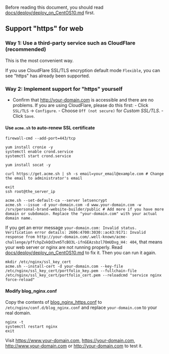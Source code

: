 Before reading this document, you should read [docs/deploy/deploy_on_CentOS10.md](/docs/deploy/deploy_on_CentOS10.md) first.

## Support "https" for web

### Way 1: Use a third-party service such as CloudFlare (recommended)

This is the most convenient way.

If you use CloudFlare SSL/TLS encryption default mode `Flexible`, you can see "https" has already been supported.

### Way 2: Implement support for "https" yourself

- Confirm that http://your-domain.com is accessible and there are no problems.
    If you are using CloudFlare, please do this first:
        - Click `SSL/TLS` -> `Configure`.
        - Choose `Off (not secure)` for *Custom SSL/TLS*.
        - Click `Save`.

#### Use `acme.sh` to auto-renew SSL certificate

```shell
firewall-cmd --add-port=443/tcp

yum install cronie -y
systemctl enable crond.service
systemctl start crond.service

yum install socat -y

curl https://get.acme.sh | sh -s email=your_email@example.com # Change the email to administrator's email

exit
ssh root@the_server_ip

acme.sh --set-default-ca --server letsencrypt
acme.sh --issue -d your-domain.com -d www.your-domain.com -w /srv/personal-brand-website-builder/public # Add more if you have more domain or subdomain. Replace the "your-domain.com" with your actual domain name.
```

If you get an error message `your-domain.com: Invalid status. Verification error details: 2606:4700:3030::ac43:9171: Invalid response from http://your-domain.com/.well-known/acme-challenge/pffchpZxkQd3vm5TcBO3L-ifnGEAzsbzl7OmUDxg_H4: 404`,
that means your web server or nginx are not running properly. Read [docs/deploy/deploy_on_CentOS10.md](/docs/deploy/deploy_on_CentOS10.md) to fix it. Then you can run it again.

```shell
mkdir /etc/nginx/ssl_key_cert
acme.sh --install-cert -d your-domain.com --key-file /etc/nginx/ssl_key_cert/portfolio_key.pem --fullchain-file /etc/nginx/ssl_key_cert/portfolio_cert.pem --reloadcmd "service nginx force-reload"
```

#### Modify blog_nginx.conf
Copy the contents of [blog_nginx_https.conf](/docs/deploy/blog_nginx_https.conf) to `/etc/nginx/conf.d/blog_nginx.conf` and replace `your-domain.com` to your real domain.

```shell
nginx -t
systemctl restart nginx
exit
```

Visit https://www.your-domain.com, https://your-domain.com, http://www.your-domain.com or http://your-domain.com to test it.
